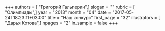 +++
authors = [ "Григорий Гальперин",]
slogan = ""
rubric = [ "Олимпиады",]
year = "2013"
month = "04"
date = "2017-05-24T18:23:11+03:00"
title = "Наш конкурс"
first_page = "32"
illustrators = [ "Дарья Котова",]
npages = "2"
in_sample = false
+++
